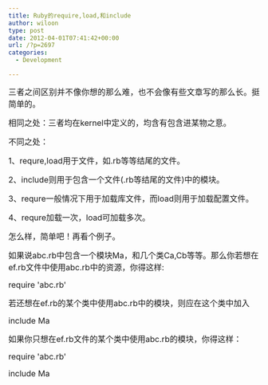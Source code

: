 ```yaml
---
title: Ruby的require,load,和include
author: wiloon
type: post
date: 2012-04-01T07:41:42+00:00
url: /?p=2697
categories:
  - Development

---
```

<p style="text-align: justify;" align="center">
  <span style="font-size: medium;">三者之间区别并不像你想的那么难，也不会像有些文章写的那么长。挺简单的。

<span style="font-size: medium;">相同之处：三者均在kernel中定义的，均含有包含进某物之意。

<span style="font-size: medium;">不同之处：

<span style="font-size: medium;">1、requre,load用于文件，如.rb等等结尾的文件。

<span style="font-size: medium;">2、include则用于包含一个文件(.rb等结尾的文件)中的模块。

<span style="font-size: medium;">3、requre一般情况下用于加载库文件，而load则用于加载配置文件。

<span style="font-size: medium;">4、requre加载一次，load可加载多次。

<span style="font-size: medium;">怎么样，简单吧！再看个例子。

<span style="font-size: medium;">如果说abc.rb中包含一个模块Ma，和几个类Ca,Cb等等。那么你若想在ef.rb文件中使用abc.rb中的资源，你得这样:

<span style="font-size: medium;">require 'abc.rb'

<span style="font-size: medium;">若还想在ef.rb的某个类中使用abc.rb中的模块，则应在这个类中加入

<span style="font-size: medium;">include Ma

<span style="font-size: medium;">如果你只想在ef.rb文件的某个类中使用abc.rb的模块，你得这样：

<span style="font-size: medium;">require 'abc.rb'

<span style="font-size: medium;">include Ma